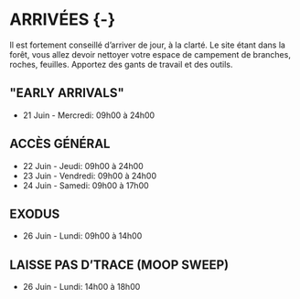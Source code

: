 # ARRIVÉES {-}

Il est fortement conseillé d’arriver de jour, à la clarté. Le site étant dans la forêt, vous allez devoir nettoyer votre espace de campement de branches, roches, feuilles. Apportez des gants de travail et des outils. 

<h2><span> "EARLY ARRIVALS" </span></h2> 

* 21 Juin - Mercredi: 09h00 à 24h00 

<h2><span> ACCÈS GÉNÉRAL </span></h2> 

* 22 Juin - Jeudi: 09h00 à 24h00 
* 23 Juin - Vendredi: 09h00 à 24h00  
* 24 Juin - Samedi: 09h00 à 17h00 

<h2><span> EXODUS </span></h2> 

* 26 Juin - Lundi: 09h00 à 14h00 

<h2><span> LAISSE PAS D’TRACE (MOOP SWEEP) </span></h2> 

* 26 Juin - Lundi: 14h00 à 18h00 


